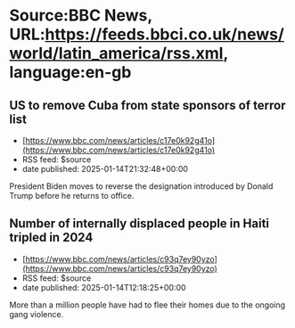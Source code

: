 # Source:BBC News, URL:https://feeds.bbci.co.uk/news/world/latin_america/rss.xml, language:en-gb

## US to remove Cuba from state sponsors of terror list
 - [https://www.bbc.com/news/articles/c17e0k92g41o](https://www.bbc.com/news/articles/c17e0k92g41o)
 - RSS feed: $source
 - date published: 2025-01-14T21:32:48+00:00

President Biden moves to reverse the designation introduced by Donald Trump before he returns to office.

## Number of internally displaced people in Haiti tripled in 2024
 - [https://www.bbc.com/news/articles/c93q7ey90yzo](https://www.bbc.com/news/articles/c93q7ey90yzo)
 - RSS feed: $source
 - date published: 2025-01-14T12:18:25+00:00

More than a million people have had to flee their homes due to the ongoing gang violence.

